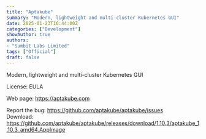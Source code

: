 ```yaml
---
title: "Aptakube"
summary: "Modern, lightweight and multi-cluster Kubernetes GUI"
date: 2025-01-23T16:44:00Z
categories: ["Development"]
showAuthor: true
authors:
- "Sumbit Labs Limited"
tags: ["Official"]
draft: false
---
```


Modern, lightweight and multi-cluster Kubernetes GUI

License: EULA

Web page: <https://aptakube.com>

Report the bug: <https://github.com/aptakube/aptakube/issues>  
Download: <https://github.com/aptakube/aptakube/releases/download/1.10.3/aptakube_1.10.3_amd64.AppImage>
